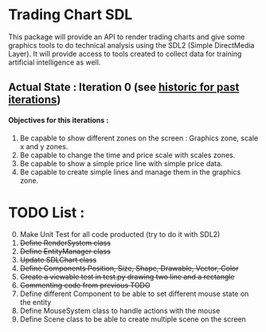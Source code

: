 # Trading Chart SDL

This package will provide an API to render trading charts and give some graphics tools to do technical analysis using the SDL2 (Simple DirectMedia Layer).
It will provide access to tools created to collect data for training artificial intelligence as well.

## Actual State : Iteration 0 (see [historic for past iterations](https://github.com/Morgiver/trading-chart-sdl/blob/main/iterations.md))

#### Objectives for this iterations :
1. Be capable to show different zones on the screen : Graphics zone, scale x and y zones.
2. Be capable to change the time and price scale with scales zones.
3. Be capable to show a simple price line with simple price data.
4. Be capable to create simple lines and manage them in the graphics zone.

# TODO List :
0. Make Unit Test for all code producted (try to do it with SDL2)
1. ~~Define RenderSystem class~~
2. ~~Define EntityManager class~~
3. ~~Update SDLChart class~~
4. ~~Define Components Position, Size, Shape, Drawable, Vector, Color~~
5. ~~Create a viewable test in test.py drawing two line and a rectangle~~
6. ~~Commenting code from previous TODO~~
7. Define different Component to be able to set different mouse state on the entity
8. Define MouseSystem class to handle actions with the mouse
9. Define Scene class to be able to create multiple scene on the screen
